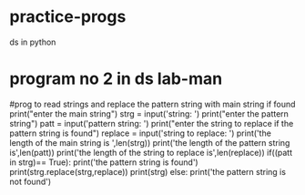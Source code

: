 # practice-progs
ds in python


# program no 2 in ds lab-man
#prog to read strings and replace the pattern string with main string if found
print("enter the main string")
strg = input('string: ')
print("enter the pattern string")
patt = input('pattern string: ')
print("enter the string to replace if the pattern string is found")
replace = input('string to replace: ')
print('the length of the main string is ',len(strg))
print('the length of the pattern string is',len(patt))
print('the length of the string to replace is',len(replace))
if((patt in strg)== True):
    print('the pattern string is found')
    print(strg.replace(strg,replace))
    print(strg)
else:
    print('the pattern string is not found')
    
    
